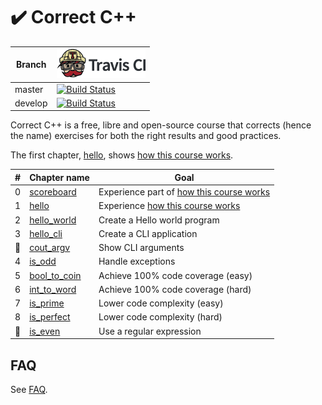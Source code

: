 # :heavy_check_mark: Correct C++

Branch|[![Travis CI logo](pics/TravisCI.png)](https://travis-ci.org)
---|---
master|[![Build Status](https://travis-ci.org/richelbilderbeek/correct_cpp.svg?branch=master)](https://travis-ci.org/richelbilderbeek/correct_cpp)
develop|[![Build Status](https://travis-ci.org/richelbilderbeek/correct_cpp.svg?branch=develop)](https://travis-ci.org/richelbilderbeek/correct_cpp)

Correct C++ is a free, libre and open-source course that corrects (hence the name) exercises for both the right results and good practices.

The first chapter, [hello](https://github.com/richelbilderbeek/correct_cpp), shows [how this course works](how_this_course_works.md).

#|Chapter name|Goal
---|---|---
0|[scoreboard](https://github.com/richelbilderbeek/correct_cpp_scoreboard)|Experience part of [how this course works](how_this_course_works.md)
1|[hello](https://github.com/richelbilderbeek/correct_cpp_hello)|Experience [how this course works](how_this_course_works.md)
2|[hello_world](https://github.com/richelbilderbeek/correct_cpp_hello_world)|Create a Hello world program
3|[hello_cli](https://github.com/richelbilderbeek/correct_cpp_hello_cli)|Create a CLI application
:construction:|[cout_argv](https://github.com/richelbilderbeek/correct_cpp_show_args)|Show CLI arguments
4|[is_odd](https://github.com/richelbilderbeek/correct_cpp_is_odd)|Handle exceptions
5|[bool_to_coin](https://github.com/richelbilderbeek/correct_cpp_bool_to_coin)|Achieve 100% code coverage (easy)
6|[int_to_word](https://github.com/richelbilderbeek/correct_cpp_int_to_word)|Achieve 100% code coverage (hard)
7|[is_prime](https://github.com/richelbilderbeek/correct_cpp_is_prime)|Lower code complexity (easy)
8|[is_perfect](https://github.com/richelbilderbeek/correct_cpp_is_perfect)|Lower code complexity (hard)
:construction:|[is_even](https://github.com/richelbilderbeek/correct_cpp_is_even)|Use a regular expression

## FAQ

See [FAQ](faq.md).
